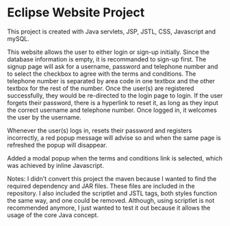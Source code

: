 # Eclipse Website Project

This project is created with Java servlets, JSP, JSTL, CSS, Javascript and mySQL.

This website allows the user to either login or sign-up initially. Since the database information is empty, it is recommanded to sign-up first. The signup page will ask for a username, password and telephone number and to select the checkbox to agree with the terms and conditions. The telephone number is separated by area code in one textbox and the other textbox for the rest of the number. 
Once the user(s) are registered successfully, they would be re-directed to the login page to login. If the user forgets their password, there is a hyperlink to reset it, as long as they input the correct username and telephone number.
Once logged in, it welcomes the user by the username. 


Whenever the user(s) logs in, resets their password and registers incorrectly, a red popup message will advise so and when the same page is refreshed the popup will disappear.

Added a modal popup when the terms and conditions link is selected, which was achieved by inline Javascript.

Notes:
I didn't convert this project the maven because I wanted to find the required dependency and JAR files. These files are included in the repository.
I also included the scriptlet and JSTL tags, both styles function the same way, and one could be removed. Although, using scriptlet is not recommended anymore, I just wanted to test it out because it allows the usage of the core Java concept.


